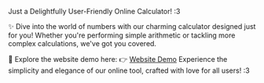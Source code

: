 Just a Delightfully User-Friendly Online Calculator! :3

✨ Dive into the world of numbers with our charming calculator designed just for you! Whether you're performing simple arithmetic or tackling more complex calculations, we've got you covered.

💖 Explore the website demo here:
👉 [Website Demo](https://kaizenn-me.github.io/Simple_Website_Calculator/)
Experience the simplicity and elegance of our online tool, crafted with love for all users! :3
